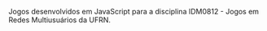 Jogos desenvolvidos em JavaScript para a disciplina IDM0812 -  Jogos em Redes Multiusuários da UFRN.
